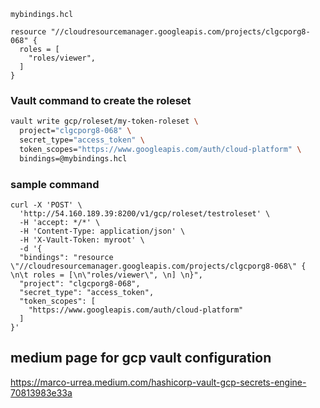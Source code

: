 
`mybindings.hcl`

```hcl
resource "//cloudresourcemanager.googleapis.com/projects/clgcporg8-068" {
  roles = [
    "roles/viewer",
  ]
}
```

### Vault command to create the roleset
```bash
vault write gcp/roleset/my-token-roleset \
  project="clgcporg8-068" \
  secret_type="access_token" \
  token_scopes="https://www.googleapis.com/auth/cloud-platform" \
  bindings=@mybindings.hcl
```

### sample command
```
curl -X 'POST' \
  'http://54.160.189.39:8200/v1/gcp/roleset/testroleset' \
  -H 'accept: */*' \
  -H 'Content-Type: application/json' \
  -H 'X-Vault-Token: myroot' \
  -d '{
  "bindings": "resource \"//cloudresourcemanager.googleapis.com/projects/clgcporg8-068\" { \n\t roles = [\n\"roles/viewer\", \n] \n}",
  "project": "clgcporg8-068",
  "secret_type": "access_token",
  "token_scopes": [
    "https://www.googleapis.com/auth/cloud-platform"
  ]
}'
```

## medium page for gcp vault configuration
https://marco-urrea.medium.com/hashicorp-vault-gcp-secrets-engine-70813983e33a
